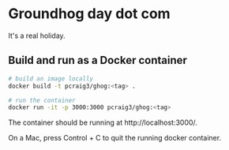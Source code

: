 # Groundhog day dot com

It's a real holiday.

## Build and run as a Docker container

```sh
# build an image locally
docker build -t pcraig3/ghog:<tag> .

# run the container
docker run -it -p 3000:3000 pcraig3/ghog:<tag>
```

The container should be running at http://localhost:3000/.

On a Mac, press Control + C to quit the running docker container.
